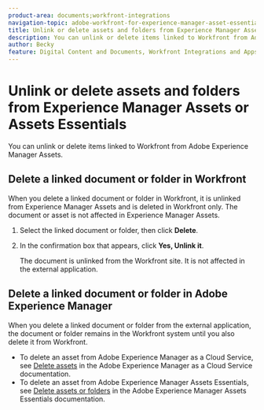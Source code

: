 ```yaml
---
product-area: documents;workfront-integrations
navigation-topic: adobe-workfront-for-experience-manager-asset-essentials
title: Unlink or delete assets and folders from Experience Manager Assets or Assets Essentials
description: You can unlink or delete items linked to Workfront from Adobe Experience Manager Assets. 
author: Becky
feature: Digital Content and Documents, Workfront Integrations and Apps
---
```

# Unlink or delete assets and folders from Experience Manager Assets or Assets Essentials

You can unlink or delete items linked to Workfront from Adobe Experience Manager Assets. 

## Delete a linked document or folder in Workfront

When you delete a linked document or folder in Workfront, it is unlinked from Experience Manager Assets and is deleted in Workfront only. The document or asset is not affected in Experience Manager Assets.

1. Select the linked document or folder, then click **Delete**.
1. In the confirmation box that appears, click **Yes, Unlink it**.

   The document is unlinked from the Workfront site. It is not affected in the external application.

## Delete a linked document or folder in Adobe Experience Manager

When you delete a linked document or folder from the external application, the document or folder remains in the Workfront system until you also delete it from Workfront.

* To delete an asset from Adobe Experience Manager as a Cloud Service, see [Delete assets](https://experienceleague.adobe.com/docs/experience-manager-cloud-service/content/assets/manage/manage-digital-assets.html?lang=en#delete-assets) in the Adobe Experience Manager as a Cloud Service documentation.
* To delete an asset from Adobe Experience Manager Assets Essentials, see [Delete assets or folders](https://experienceleague.adobe.com/docs/experience-manager-assets-essentials/help/add-delete.html?lang=en#delete-assets) in the Adobe Experience Manager Assets Essentials documentation.














<!--
28
Late I have seen queries in multiple posts in support channels where they have questions …
How to delete linked assets/folder from Workfront side?
What happens if linked assets/folders are deleted on AEM side? etc
-->
